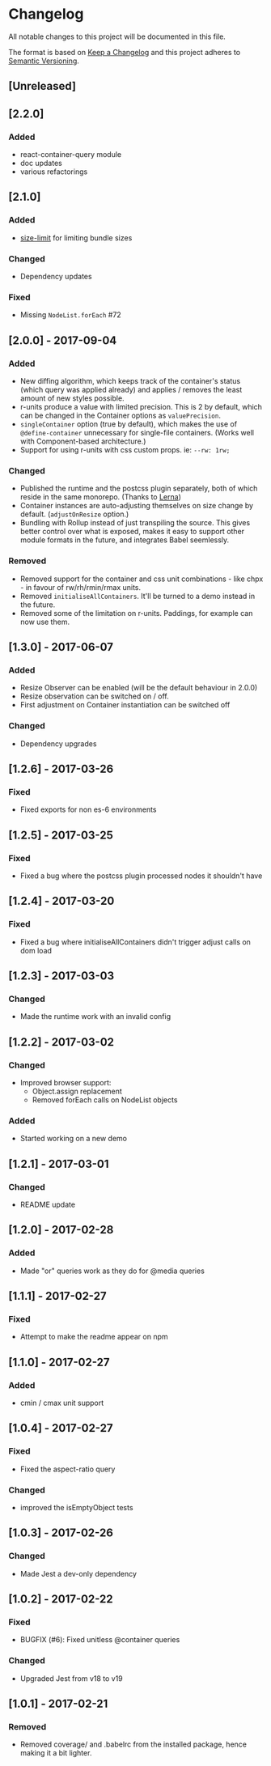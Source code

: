 # Changelog

All notable changes to this project will be documented in this file.

The format is based on [Keep a Changelog](http://keepachangelog.com/en/1.0.0/)
and this project adheres to [Semantic Versioning](http://semver.org/spec/v2.0.0.html).

## [Unreleased]

## [2.2.0]

### Added

* react-container-query module
* doc updates
* various refactorings

## [2.1.0]

### Added

* [size-limit](https://github.com/ai/size-limit) for limiting bundle sizes

### Changed

* Dependency updates

### Fixed

* Missing `NodeList.forEach` #72

## [2.0.0] - 2017-09-04

### Added

* New diffing algorithm, which keeps track of the container's status (which
  query was applied already) and applies / removes the least amount of new styles
  possible.
* r-units produce a value with limited precision. This is 2 by default, which
  can be changed in the Container options as `valuePrecision`.
* `singleContainer` option (true by default), which makes the use of
  `@define-container` unnecessary for single-file containers. (Works well with
  Component-based architecture.)
* Support for using r-units with css custom props. ie: `--rw: 1rw;`

### Changed

* Published the runtime and the postcss plugin separately, both of which reside
  in the same monorepo. (Thanks to [Lerna](https://github.com/lerna/lerna))
* Container instances are auto-adjusting themselves on size change by default.
  (`adjustOnResize` option.)
* Bundling with Rollup instead of just transpiling the source. This gives better
  control over what is exposed, makes it easy to support other module formats in
  the future, and integrates Babel seemlessly.

### Removed

* Removed support for the container and css unit combinations - like chpx - in
  favour of rw/rh/rmin/rmax units.
* Removed `initialiseAllContainers`. It'll be turned to a demo instead in the
  future.
* Removed some of the limitation on r-units. Paddings, for example can now use
  them.

## [1.3.0] - 2017-06-07

### Added

* Resize Observer can be enabled (will be the default behaviour in 2.0.0)
* Resize observation can be switched on / off.
* First adjustment on Container instantiation can be switched off

### Changed

* Dependency upgrades

## [1.2.6] - 2017-03-26

### Fixed

* Fixed exports for non es-6 environments

## [1.2.5] - 2017-03-25

### Fixed

* Fixed a bug where the postcss plugin processed nodes it shouldn't have

## [1.2.4] - 2017-03-20

### Fixed

* Fixed a bug where initialiseAllContainers didn't trigger adjust calls on dom
  load

## [1.2.3] - 2017-03-03

### Changed

* Made the runtime work with an invalid config

## [1.2.2] - 2017-03-02

### Changed

* Improved browser support:
  * Object.assign replacement
  * Removed forEach calls on NodeList objects

### Added

* Started working on a new demo

## [1.2.1] - 2017-03-01

### Changed

* README update

## [1.2.0] - 2017-02-28

### Added

* Made "or" queries work as they do for @media queries

## [1.1.1] - 2017-02-27

### Fixed

* Attempt to make the readme appear on npm

## [1.1.0] - 2017-02-27

### Added

* cmin / cmax unit support

## [1.0.4] - 2017-02-27

### Fixed

* Fixed the aspect-ratio query

### Changed

* improved the isEmptyObject tests

## [1.0.3] - 2017-02-26

### Changed

* Made Jest a dev-only dependency

## [1.0.2] - 2017-02-22

### Fixed

* BUGFIX (#6): Fixed unitless @container queries

### Changed

* Upgraded Jest from v18 to v19

## [1.0.1] - 2017-02-21

### Removed

* Removed coverage/ and .babelrc from the installed package, hence making it a
  bit lighter.
